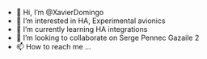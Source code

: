 - 👋 Hi, I’m @XavierDomingo
- 👀 I’m interested in HA, Experimental avionics
- 🌱 I’m currently learning HA integrations
- 💞️ I’m looking to collaborate on Serge Pennec Gazaile 2
- 📫 How to reach me ...

<!---
XavierDomingo/XavierDomingo is a ✨ special ✨ repository because its `README.md` (this file) appears on your GitHub profile.
You can click the Preview link to take a look at your changes.
--->
